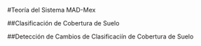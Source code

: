 #Teoría del Sistema MAD-Mex

##Clasificación de Cobertura de Suelo

##Detección de Cambios de Clasificaciín de Cobertura de Suelo